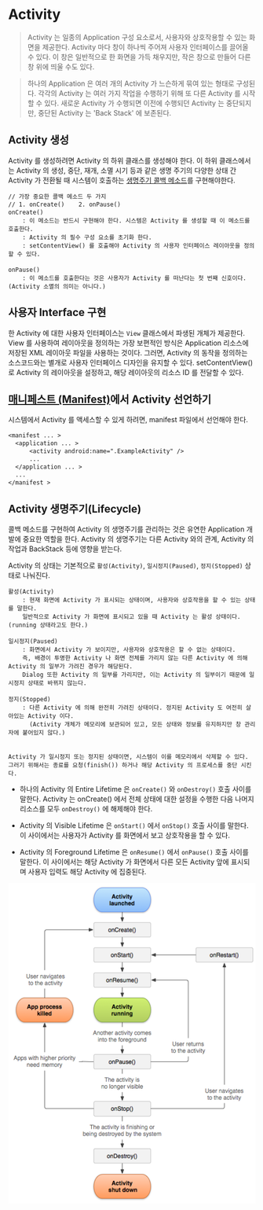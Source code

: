 # Activity

> Activity 는 일종의 Application 구성 요소로서, 사용자와 상호작용할 수 있는 화면을 제공한다. Activity 마다 창이 하나씩 주어져 사용자 인터페이스를 끌어올 수 있다. 
이 창은 일반적으로 한 화면을 가득 채우지만, 작은 창으로 만들어 다른 창 위에 띄울 수도 있다.

> 하나의 Application 은 여러 개의 Activity 가 느슨하게 묶여 있는 형태로 구성된다. 각각의 Activity 는 여러 가지 작업을 수행하기 위해 또 다른 Activity 를 시작할 수 있다. 
새로운 Activity 가 수행되면 이전에 수행되던 Activity 는 중단되지만, 중단된 Activity 는 'Back Stack' 에 보존된다. 



## Activity 생성

Activity 를 생성하려면 Activity 의 하위 클래스를 생성해야 한다. 
이 하위 클래스에서는 Activity 의 생성, 중단, 재개, 소멸 시기 등과 같은 생명 주기의 다양한 상태 간 Activity 가 전환될 때 시스템이 호출하는 [생명주기 콜백 메소드](https://github.com/singhee/TIL/blob/master/android/lifecycle_callback.md)를 구현해야한다.

 	// 가장 중요한 콜백 메소드 두 가지
 	// 1. onCreate()	2. onPause()
	onCreate()
		: 이 메소드는 반드시 구현해야 한다. 시스템은 Activity 를 생성할 때 이 메소드를 호출한다. 
		: Activity 의 필수 구성 요소를 초기화 한다. 
		: setContentView() 를 호출해야 Activity 의 사용자 인터페이스 레이아웃을 정의할 수 있다.

	onPause()
		: 이 메소드를 호출한다는 것은 사용자가 Activity 를 떠난다는 첫 번째 신호이다. (Activity 소멸의 의미는 아니다.)


## 사용자 Interface 구현
한 Activity 에 대한 사용자 인터페이스는 `View` 클래스에서 파생된 개체가 제공한다. View 를 사용하여 레이아웃을 정의하는 가장 보편적인 방식은 Application 리소스에 저장된 XML 레이아웃 파일을 사용하는 것이다. 그러면, Activity 의 동작을 정의하는 소스코드와는 별개로 사용자 인터페이스 디자인을 유지할 수 있다. setContentView() 로 Activity 의 레이아웃을 설정하고, 해당 레이아웃의 리소스 ID 를 전달할 수 있다.

## [매니페스트 (Manifest)](https://github.com/singhee/TIL/blob/master/android/menifest.md)에서 Activity 선언하기
시스템에서 Activity 를 액세스할 수 있게 하려면, manifest 파일에서 선언해야 한다.
``` android
<manifest ... >
  <application ... >
      <activity android:name=".ExampleActivity" />
      ...
  </application ... >
  ...
</manifest >
```

## Activity 생명주기(Lifecycle)
콜백 메소드를 구현하여 Activity 의 생명주기를 관리하는 것은 유연한 Application 개발에 중요한 역할을 한다. Activity 의 생명주기는 다른 Activity 와의 관계, Activity 의 작업과 BackStack 등에 영향을 받는다.

Activity 의 상태는 기본적으로 `활성(Activity)`, `일시정지(Paused)`, `정지(Stopped)` 상태로 나눠진다.

	활성(Activity)
		: 현재 화면에 Activity 가 표시되는 상태이며, 사용자와 상호작용을 할 수 있는 상태를 말한다. 
		일반적으로 Activity 가 화면에 표시되고 있을 때 Activity 는 활성 상태이다. (running 상태라고도 한다.)

	일시정지(Paused) 
		: 화면에서 Activity 가 보이지만, 사용자와 상호작용은 할 수 없는 상태이다. 
		즉, 배경이 투명한 Activity 나 화면 전체를 가리지 않는 다른 Activity 에 의해 Activity 의 일부가 가려진 경우가 해당된다.
		Dialog 또한 Activity 의 일부를 가리지만, 이는 Activity 의 일부이기 때문에 일시정지 상태로 바뀌지 않는다.

	정지(Stopped)
		: 다른 Activity 에 의해 완전히 가려진 상태이다. 정지된 Activity 도 여전히 살아있는 Activity 이다. 
		  (Activity 개체가 메모리에 보관되어 있고, 모든 상태와 정보를 유지하지만 창 관리자에 붙어있지 않다.)


	Activity 가 일시정지 또는 정지된 상태이면, 시스템이 이를 메모리에서 삭제할 수 있다. 
	그러기 위해서는 종료를 요청(finish()) 하거나 해당 Activity 의 프로세스를 중단 시킨다.


 - 하나의 Activity 의 Entire Lifetime 은 `onCreate()` 와 `onDestroy()` 호출 사이를 말한다. Activity 는 onCreate() 에서 전체 상태에 대한 설정을 수행한 다음 나머지 리소스를 모두 `onDestroy()` 에 해제해야 한다. 

 - Activity 의 Visible Lifetime 은 `onStart()` 에서 `onStop()` 호출 사이를 말한다. 이 사이에서는 사용자가 Activity 를 화면에서 보고 상호작용을 할 수 있다.

 - Activity 의 Foreground Lifetime 은 `onResume()` 에서 `onPause()` 호출 사이를 말한다. 이 사이에서는 해당 Activity 가 화면에서 다른 모든 Activity 앞에 표시되며 사용자 입력도 해당 Activity 에 집중된다.



![Figure_1. Activity Lifecycle](../images/activity_lifecycle.png)

 











